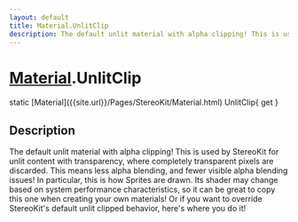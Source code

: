 ```yaml
---
layout: default
title: Material.UnlitClip
description: The default unlit material with alpha clipping! This is used by StereoKit for unlit content with transparency, where completely transparent pixels are discarded. This means less alpha blending, and fewer visible alpha blending issues! In particular, this is how Sprites are drawn. Its shader may change based on system performance characteristics, so it can be great to copy this one when creating your own materials! Or if you want to override StereoKit's default unlit clipped behavior, here's where you do it!
---
```

# [Material]({{site.url}}/Pages/StereoKit/Material.html).UnlitClip

<div class='signature' markdown='1'>
static [Material]({{site.url}}/Pages/StereoKit/Material.html) UnlitClip{ get }
</div>

## Description
The default unlit material with alpha clipping! This is
used by StereoKit for unlit content with transparency, where
completely transparent pixels are discarded. This means less
alpha blending, and fewer visible alpha blending issues! In
particular, this is how Sprites are drawn. Its shader may change
based on system performance characteristics, so it can be great
to copy this one when creating your own materials! Or if you want
to override StereoKit's default unlit clipped behavior, here's
where you do it!

